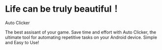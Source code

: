 # Life can be truly beautiful！

Auto Clicker

The best assisant of  your game.
Save time and effort with Auto Clicker, 
the ultimate tool for automating repetitive tasks on your Android device.
Simple and Easy to Use!
